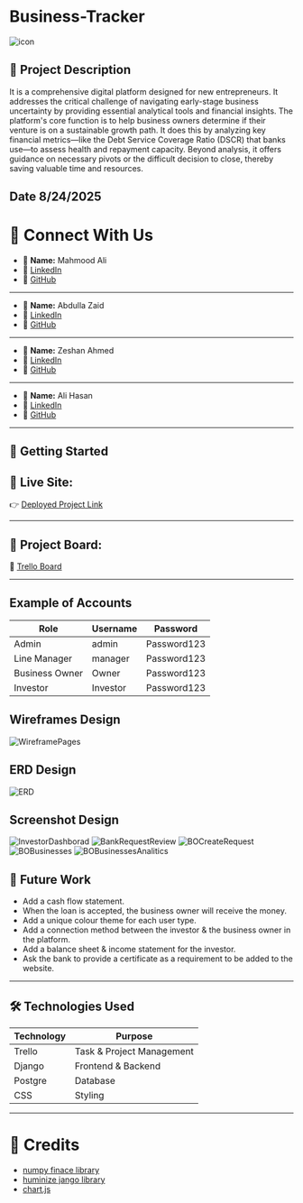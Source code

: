 # Business-Tracker


![icon](./images/icon.png)

## 📜 Project Description

It is a comprehensive digital platform designed for new entrepreneurs. It addresses the critical challenge of navigating early-stage business uncertainty by providing essential analytical tools and financial insights. The platform's core function is to help business owners determine if their venture is on a sustainable growth path. It does this by analyzing key financial metrics—like the Debt Service Coverage Ratio (DSCR) that banks use—to assess health and repayment capacity. Beyond analysis, it offers guidance on necessary pivots or the difficult decision to close, thereby saving valuable time and resources.

## Date 8/24/2025

# 🔗 Connect With Us

- 👤 **Name:** Mahmood Ali
- 💼 [LinkedIn](https://www.linkedin.com/in/mahmood-abdulnabi/)
- 🐙 [GitHub](https://github.com/Ham33d-754)

---

- 👤 **Name:** Abdulla Zaid
- 💼 [LinkedIn]()
- 🐙 [GitHub](https://github.com/Abdulla-Zaid11:16)

---

- 👤 **Name:** Zeshan Ahmed
- 💼 [LinkedIn]()
- 🐙 [GitHub](https://github.com/zeshan2001)

---

- 👤 **Name:** Ali Hasan
- 💼 [LinkedIn]()
- 🐙 [GitHub](https://github.com/oklyz11:16)

---

## 🚀 Getting Started

## 🔗 Live Site:

👉 [Deployed Project Link](https://businesstracker-d7c267641cc1.herokuapp.com/)

---


## 🧩 Project Board:

📌 [Trello Board](https://trello.com/b/zWDk9n4L/track-your-business)

---

## Example of Accounts

| Role           | Username | Password    |
| -------------- | -------- | ----------- |
| Admin          | admin    | Password123 |
| Line Manager   | manager  | Password123 |
| Business Owner | Owner    | Password123 |
| Investor       | Investor | Password123 |

## Wireframes Design

![WireframePages](./images/WireframePages.png)

## ERD Design

![ERD](./images/ERD.png)

## Screenshot Design

![InvestorDashborad](./images/InvestorDashborad.png)
![BankRequestReview](./images/BankRequestReview.png)
![BOCreateRequest](./images/BOCreateRequest.png)
![BOBusinesses](./images/BOBusinessesAnalitics.png)
![BOBusinessesAnalitics](./images/BOBusinessesAnalitics.png)

## 🔮 Future Work

- Add a cash flow statement.
- When the loan is accepted, the business owner will receive the money.
- Add a unique colour theme for each user type.
- Add a connection method between the investor & the business owner in the platform.
- Add a balance sheet & income statement for the investor.
- Ask the bank to provide a certificate as a requirement to be added to the website. 


---

## 🛠️ Technologies Used

| Technology        | Purpose                   |
| ----------------- | ------------------------- |
| Trello            | Task & Project Management |
| Django            | Frontend & Backend        |
| Postgre           | Database                  |
| CSS               | Styling                   |

---

# 🙌 Credits

- [numpy finace library](https://numpy.org/numpy-financial/)
- [huminize jango library](https://docs.djangoproject.com/en/5.2/ref/contrib/humanize/)
- [chart.js](https://www.chartjs.org/)
